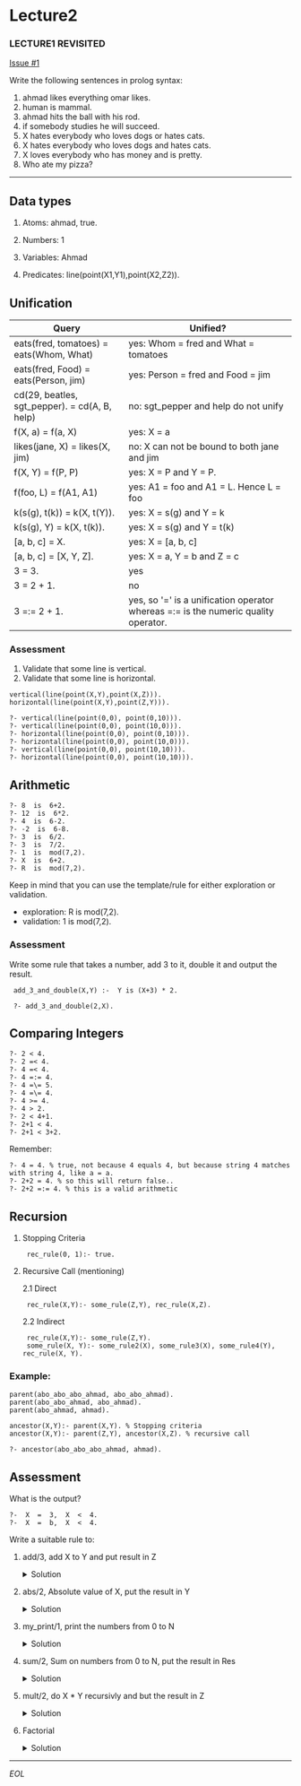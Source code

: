 # Lecture2

### LECTURE1 REVISITED 

[Issue #1](/../../issues/1)

Write the following sentences in prolog syntax:
1. ahmad likes everything omar likes.
2. human is mammal.
3. ahmad hits the ball with his rod.
4. if somebody studies he will succeed.
5. X hates everybody who loves dogs or hates cats.
6. X hates everybody who loves dogs and hates cats.
7. X loves everybody who has money and is pretty.
8. Who ate my pizza?
_______

## Data types

1. Atoms: ahmad, true.

2. Numbers: 1

3. Variables: Ahmad

4. Predicates: line(point(X1,Y1),point(X2,Z2)).


## Unification

| Query | Unified? |
| ---- | ----|
| eats(fred, tomatoes) = eats(Whom, What)  | yes: Whom = fred and What = tomatoes |
| eats(fred, Food) = eats(Person, jim) | yes: Person = fred and Food = jim |
| cd(29, beatles, sgt_pepper). = cd(A, B, help) | no: sgt_pepper and help do not unify |
| f(X, a) = f(a, X) | yes: X = a |
| likes(jane, X) = likes(X, jim) | no: X can not be bound to both jane and jim
| f(X, Y) = f(P, P) | yes: X = P and Y = P. |
| f(foo, L) = f(A1, A1) | yes:  A1 = foo and A1 = L. Hence L = foo |
| k(s(g), t(k))  =  k(X, t(Y)). | yes: X = s(g) and Y = k |
| k(s(g), Y)  =  k(X, t(k)). | yes: X = s(g)  and Y = t(k) | 
| [a, b, c]  =  X. | yes: X = [a, b, c] | 
| [a, b, c]  =  [X, Y, Z]. | yes: X = a, Y = b and Z = c |
| 3 = 3. | yes |
| 3 = 2 + 1. | no |
| 3 =:= 2 + 1. | yes, so '=' is a unification operator whereas =:= is the numeric quality operator. |


### Assessment

1. Validate that some line is vertical.
2. Validate that some line is horizontal.

```
vertical(line(point(X,Y),point(X,Z))). 
horizontal(line(point(X,Y),point(Z,Y))).

?- vertical(line(point(0,0), point(0,10))).
?- vertical(line(point(0,0), point(10,0))).
?- horizontal(line(point(0,0), point(0,10))).
?- horizontal(line(point(0,0), point(10,0))).
?- vertical(line(point(0,0), point(10,10))).
?- horizontal(line(point(0,0), point(10,10))).
``` 

## Arithmetic

    ?- 8  is  6+2.
    ?- 12  is  6*2.
    ?- 4  is  6-2.
    ?- -2  is  6-8.
    ?- 3  is  6/2.
    ?- 3  is  7/2.
    ?- 1  is  mod(7,2).
    ?- X  is  6+2. 
    ?- R  is  mod(7,2). 


Keep in mind that you can use the template/rule for either exploration or validation.

- exploration: R  is  mod(7,2). 
- validation:  1  is  mod(7,2). 

### Assessment

Write some rule that takes a number, add 3 to it, double it and output the result.

     add_3_and_double(X,Y) :-  Y is (X+3) * 2.

     ?- add_3_and_double(2,X). 

## Comparing Integers

    ?- 2 < 4. 
    ?- 2 =< 4. 
    ?- 4 =< 4. 
    ?- 4 =:= 4. 
    ?- 4 =\= 5. 
    ?- 4 =\= 4. 
    ?- 4 >= 4. 
    ?- 4 > 2. 
    ?- 2 < 4+1. 
    ?- 2+1 < 4. 
    ?- 2+1 < 3+2.

Remember:

    ?- 4 = 4. % true, not because 4 equals 4, but because string 4 matches with string 4, like a = a.
    ?- 2+2 = 4. % so this will return false..
    ?- 2+2 =:= 4. % this is a valid arithmetic


## Recursion

1. Stopping Criteria

        rec_rule(0, 1):- true.

2. Recursive Call (mentioning)

    2.1 Direct 

        rec_rule(X,Y):- some_rule(Z,Y), rec_rule(X,Z).

    2.2 Indirect

        rec_rule(X,Y):- some_rule(Z,Y).
        some_rule(X, Y):- some_rule2(X), some_rule3(X), some_rule4(Y), rec_rule(X, Y).

### Example:

```
parent(abo_abo_abo_ahmad, abo_abo_ahmad).
parent(abo_abo_ahmad, abo_ahmad).
parent(abo_ahmad, ahmad).

ancestor(X,Y):- parent(X,Y). % Stopping criteria
ancestor(X,Y):- parent(Z,Y), ancestor(X,Z). % recursive call

?- ancestor(abo_abo_abo_ahmad, ahmad).
```

## Assessment

What is the output?

    ?-  X  =  3,  X  <  4.
    ?-  X  =  b,  X  <  4.

Write a suitable rule to:

1. add/3, add X to Y and put result in Z

    <details>
    <summary>Solution</summary>

        add(X,Y, Z):- Z is X + Y.

    </details>

2. abs/2, Absolute value of X, put the result in Y

    <details>
    <summary>Solution</summary>

        abs(X, Y):- X >= 0, Y is X; Y is -X.

    </details>

3. my_print/1, print the numbers from 0 to N

    <details>
    <summary>Solution</summary>
        
        my_print(0) :- write(0).
        my_print(N) :- N1 is N - 1, my_print(N1), write(N), nl. % this will print the numbers from 0 to N
        /*
            but if the recursive call executed after the write instruction, then the numbers will be printed in descending order (from N to 0)
            my_print(N) :- write(N), nl, N1 is N - 1و my_print(N1). % this will print the numbers from N to 0
        */
       
    </details>

4. sum/2, Sum on numbers from 0 to N, put the result in Res

    <details>
    <summary>Solution</summary>
        
        % sum the numbers from 0 to N-1 then add N to the result.
        sum(0, 0).
        sum(N, Res):-N > 0, N1 is N-1, sum(N1, Res1), Res is Res1 + N.
    </details>

5. mult/2, do X * Y recursivly and but the result in Z

    <details>
    <summary>Solution</summary>
        
        mult(X,0, 0).
        mult(0,X, 0).
        mult(X,Y, Z):- X > 0, Y > 0,  Y1 is Y-1, mult(X, Y1, Z1), Z is Z1 + X.
    </details>

6. Factorial

    <details>
    <summary>Solution</summary>

        factorial(0,1).
        factorial(X,Y) :- X>0, X1 is X -1, factorial(X1,Y1), Y is Y1*X.

    </details>

______________
*EOL*